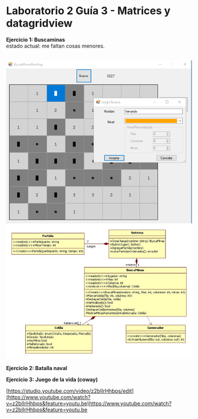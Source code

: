 # Laboratorio 2 Guía 3 - Matrices y datagridview

**Ejercicio 1: Buscaminas**<br/>
estado actual: me faltan cosas menores.

<br/>
<img src="https://github.com/fernandofilipuzzi-utn/Lab2Guia3/blob/main/Ej1_BuscaMinas/BuscaMinasClassLib/uml/Formulario.png"/>
<br/>
<img src="https://github.com/fernandofilipuzzi-utn/Lab2Guia3/blob/main/Ej1_BuscaMinas/BuscaMinasClassLib/uml/BuscaMinas.jpg"/>


**Ejercicio 2: Batalla naval**<br/>

**Ejercicio 3: Juego de la vida (coway)**<br/>

[https://studio.youtube.com/video/z2bIIrHhbps/edit](https://www.youtube.com/watch?v=z2bIIrHhbps&feature=youtu.be)https://www.youtube.com/watch?v=z2bIIrHhbps&feature=youtu.be
